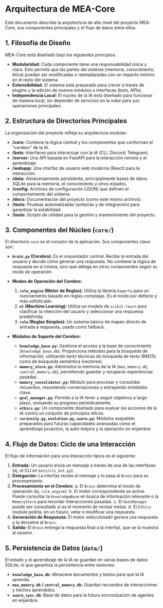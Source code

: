 # Arquitectura de MEA-Core

Este documento describe la arquitectura de alto nivel del proyecto MEA-Core, sus componentes principales y el flujo de datos entre ellos.

## 1. Filosofía de Diseño

MEA-Core está diseñado bajo los siguientes principios:

- **Modularidad:** Cada componente tiene una responsabilidad única y clara. Esto permite que las partes del sistema (memoria, conocimiento, ética) puedan ser modificadas o reemplazadas con un impacto mínimo en el resto del sistema.
- **Extensibilidad:** El sistema está preparado para crecer a través de plugins y la adición de nuevos módulos o interfaces (bots, APIs).
- **Independencia Local:** El núcleo de la IA está diseñado para funcionar de manera local, sin depender de servicios en la nube para sus operaciones principales.

## 2. Estructura de Directorios Principales

La organización del proyecto refleja su arquitectura modular:

- **/core:** Contiene la lógica central y los componentes que conforman el "cerebro" de la IA.
- **/bots:** Interfaces para interactuar con la IA (CLI, Discord, Telegram).
- **/server:** Una API basada en FastAPI para la interacción remota y el aprendizaje.
- **/webapp:** Una interfaz de usuario web moderna (React) para la interacción.
- **/data:** Almacenamiento persistente, principalmente bases de datos SQLite para la memoria, el conocimiento y otros estados.
- **/config:** Archivos de configuración (JSON) que definen el comportamiento del sistema.
- **/docs:** Documentación del proyecto (como este mismo archivo).
- **/tests:** Pruebas automatizadas (unitarias y de integración) para garantizar la estabilidad.
- **/tools:** Scripts de utilidad para la gestión y mantenimiento del proyecto.

## 3. Componentes del Núcleo (`core/`)

El directorio `core` es el corazón de la aplicación. Sus componentes clave son:

- **`brain.py` (Cerebro):** Es el orquestador central. Recibe la entrada del usuario y decide cómo generar una respuesta. No contiene la lógica de respuesta en sí misma, sino que delega en otros componentes según su modo de operación.

- **Modos de Operación del Cerebro:**
    1.  **`rule_engine` (Motor de Reglas):** Utiliza la librería `Experta` para un razonamiento basado en reglas complejas. Es el modo por defecto y más sofisticado.
    2.  **`ml` (Machine Learning):** Utiliza un modelo de `scikit-learn` para clasificar la intención del usuario y seleccionar una respuesta predefinida.
    3.  **`rule` (Reglas Simples):** Un sistema básico de mapeo directo de entrada a respuesta, usado como fallback.

- **Módulos de Soporte del Cerebro:**
    - **`knowledge_base.py`:** Gestiona el acceso a la base de conocimiento (`knowledge_base.db`). Proporciona métodos para la búsqueda de información, utilizando tanto técnicas de búsqueda de texto (BM25) como de búsqueda semántica (vectores).
    - **`memory_store.py`:** Administra la memoria de la IA (`mea_memory.db`, `central_memory.db`), permitiendo guardar y recuperar experiencias pasadas.
    - **`memory_consolidator.py`:** Módulo para procesar y consolidar recuerdos, resumiendo conversaciones y extrayendo entidades clave.
    - **`goal_manager.py`:** Permite a la IA tener y seguir objetivos a largo plazo, revisando su progreso periódicamente.
    - **`ethics.py`:** Un componente diseñado para evaluar las acciones de la IA contra un conjunto de principios éticos.
    - **`curiosity.py`, `evolution.py`, `swarm.py`:** Módulos esqueleto preparados para futuras capacidades avanzadas como el aprendizaje proactivo, la auto-mejora y la operación en enjambre.

## 4. Flujo de Datos: Ciclo de una Interacción

El flujo de información para una interacción típica es el siguiente:

1.  **Entrada:** Un usuario envía un mensaje a través de una de las interfaces (ej. el CLI en `bots/cli_bot.py`).
2.  **Delegación:** La interfaz recibe el mensaje y lo pasa al `Brain` para su procesamiento.
3.  **Procesamiento en el Cerebro:**
    a. El `Brain` determina el modo de operación (ej. `rule_engine`).
    b. El motor correspondiente se activa. Puede consultar la `KnowledgeBase` en busca de información relevante o la `MemoryStore` para recordar interacciones pasadas.
    c. El `GoalManager` puede ser consultado si es el momento de revisar metas.
    d. El `Ethics` module podría, en un futuro, vetar o modificar una respuesta.
4.  **Generación de Respuesta:** El motor seleccionado genera una respuesta y la devuelve al `Brain`.
5.  **Salida:** El `Brain` entrega la respuesta final a la interfaz, que se la muestra al usuario.

## 5. Persistencia de Datos (`data/`)

El estado y el aprendizaje de la IA se guardan en varias bases de datos SQLite, lo que garantiza la persistencia entre sesiones:

- **`knowledge_base.db`:** Almacena documentos y textos para que la IA aprenda.
- **`mea_memory.db` / `central_memory.db`:** Guardan recuerdos de interacciones y hechos aprendidos.
- **`swarm_sync.db`:** Base de datos para la futura sincronización de agentes en enjambre.
